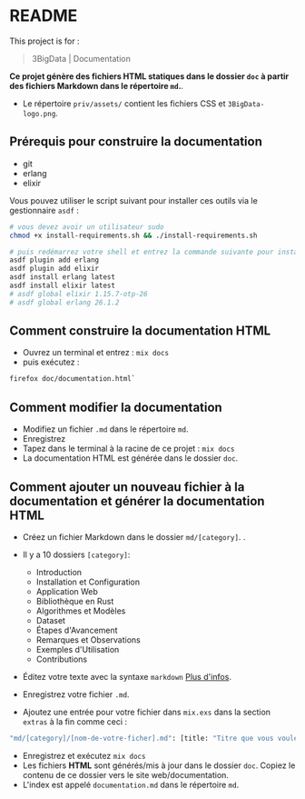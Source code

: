# README

This project is for :

>3BigData | Documentation

**Ce projet génère des fichiers HTML statiques dans le dossier `doc` à partir des fichiers Markdown dans le répertoire `md`.**.

- Le répertoire `priv/assets/` contient les fichiers CSS et `3BigData-logo.png`.

## Prérequis pour construire la documentation

- git
- erlang
- elixir

Vous pouvez utiliser le script suivant pour installer ces outils via le gestionnaire `asdf` :
```bash
# vous devez avoir un utilisateur sudo
chmod +x install-requirements.sh && ./install-requirements.sh
```

```bash
# puis redémarrez votre shell et entrez la commande suivante pour installer erlang et elixir via asdf
asdf plugin add erlang
asdf plugin add elixir
asdf install erlang latest
asdf install elixir latest
# asdf global elixir 1.15.7-otp-26
# asdf global erlang 26.1.2 
```

## Comment construire la documentation HTML

- Ouvrez un terminal et entrez : `mix docs`
- puis exécutez :

```bash
firefox doc/documentation.html`
```

## Comment modifier la documentation

- Modifiez un fichier `.md` dans le répertoire `md`.
- Enregistrez
- Tapez dans le terminal à la racine de ce projet : `mix docs`
- La documentation HTML est générée dans le dossier `doc`.

## Comment ajouter un nouveau fichier à la documentation et générer la documentation HTML

- Créez un fichier Markdown dans le dossier `md/[category]`.
.
- Il y a 10 dossiers `[category]`:
    - Introduction
    - Installation et Configuration
    - Application Web
    - Bibliothèque en Rust
    - Algorithmes et Modèles
    - Dataset
    - Étapes d'Avancement
    - Remarques et Observations
    - Exemples d'Utilisation
    - Contributions

- Éditez votre texte avec la syntaxe `markdown` [Plus d'infos](https://guides.github.com/features/mastering-markdown/).
- Enregistrez votre fichier `.md`.
- Ajoutez une entrée pour votre fichier dans `mix.exs` dans la section `extras` à la fin comme ceci :  

```bash
"md/[category]/[nom-de-votre-ficher].md": [title: "Titre que vous voulez dans le menu"]
```

- Enregistrez et exécutez `mix docs`
- Les fichiers **HTML** sont générés/mis à jour dans le dossier `doc`. Copiez le contenu de ce dossier vers le site web/documentation.
- L'index est appelé `documentation.md` dans le répertoire `md`.

